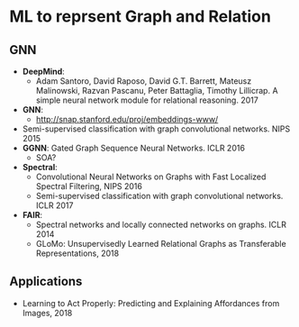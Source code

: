 # ML to reprsent Graph and Relation

## GNN
- **DeepMind**:
	- Adam Santoro, David Raposo, David G.T. Barrett, Mateusz Malinowski, Razvan Pascanu, Peter Battaglia, Timothy Lillicrap. A simple neural network module for relational reasoning. 2017
- **GNN**:
	- http://snap.stanford.edu/proj/embeddings-www/
- Semi-supervised classification with graph convolutional networks. NIPS 2015
- **GGNN**: Gated Graph Sequence Neural Networks. ICLR 2016
	- SOA?
- **Spectral**:
	- Convolutional Neural Networks on Graphs with Fast Localized Spectral Filtering, NIPS 2016
	- Semi-supervised classification with graph convolutional networks. ICLR 2017
- **FAIR**:
	- Spectral networks and locally connected networks on graphs. ICLR 2014
	- GLoMo: Unsupervisedly Learned Relational Graphs as Transferable Representations, 2018

## Applications
- Learning to Act Properly: Predicting and Explaining Affordances from Images, 2018
